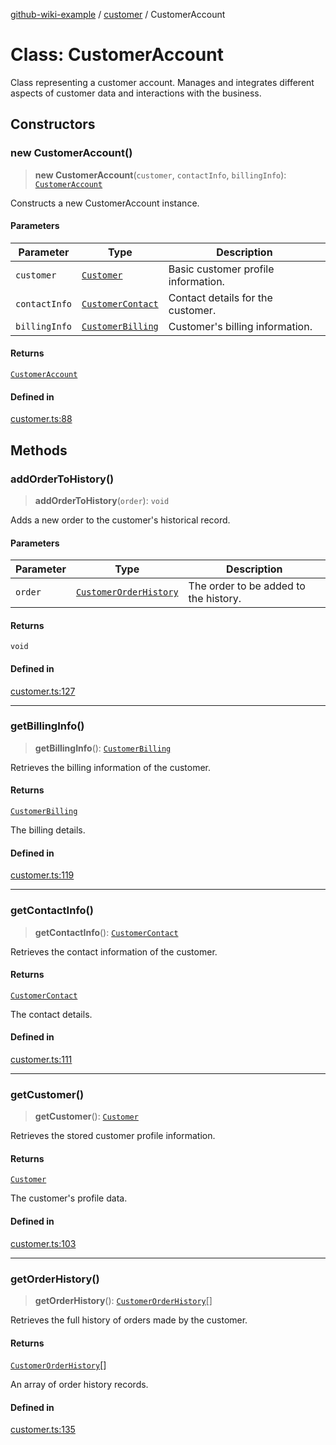 [github-wiki-example](../wiki/Home) / [customer](../wiki/customer) / CustomerAccount

# Class: CustomerAccount

Class representing a customer account.
Manages and integrates different aspects of customer data and interactions with the business.

## Constructors

### new CustomerAccount()

> **new CustomerAccount**(`customer`, `contactInfo`, `billingInfo`): [`CustomerAccount`](../wiki/customer.Class.CustomerAccount)

Constructs a new CustomerAccount instance.

#### Parameters

| Parameter | Type | Description |
| ------ | ------ | ------ |
| `customer` | [`Customer`](../wiki/customer.Interface.Customer) | Basic customer profile information. |
| `contactInfo` | [`CustomerContact`](../wiki/customer.Interface.CustomerContact) | Contact details for the customer. |
| `billingInfo` | [`CustomerBilling`](../wiki/customer.Interface.CustomerBilling) | Customer's billing information. |

#### Returns

[`CustomerAccount`](../wiki/customer.Class.CustomerAccount)

#### Defined in

[customer.ts:88](https://github.com/typedoc2md/typedoc-plugin-markdown-examples/blob/main/dummy-api/src/customer.ts#L88)

## Methods

### addOrderToHistory()

> **addOrderToHistory**(`order`): `void`

Adds a new order to the customer's historical record.

#### Parameters

| Parameter | Type | Description |
| ------ | ------ | ------ |
| `order` | [`CustomerOrderHistory`](../wiki/customer.Interface.CustomerOrderHistory) | The order to be added to the history. |

#### Returns

`void`

#### Defined in

[customer.ts:127](https://github.com/typedoc2md/typedoc-plugin-markdown-examples/blob/main/dummy-api/src/customer.ts#L127)

***

### getBillingInfo()

> **getBillingInfo**(): [`CustomerBilling`](../wiki/customer.Interface.CustomerBilling)

Retrieves the billing information of the customer.

#### Returns

[`CustomerBilling`](../wiki/customer.Interface.CustomerBilling)

The billing details.

#### Defined in

[customer.ts:119](https://github.com/typedoc2md/typedoc-plugin-markdown-examples/blob/main/dummy-api/src/customer.ts#L119)

***

### getContactInfo()

> **getContactInfo**(): [`CustomerContact`](../wiki/customer.Interface.CustomerContact)

Retrieves the contact information of the customer.

#### Returns

[`CustomerContact`](../wiki/customer.Interface.CustomerContact)

The contact details.

#### Defined in

[customer.ts:111](https://github.com/typedoc2md/typedoc-plugin-markdown-examples/blob/main/dummy-api/src/customer.ts#L111)

***

### getCustomer()

> **getCustomer**(): [`Customer`](../wiki/customer.Interface.Customer)

Retrieves the stored customer profile information.

#### Returns

[`Customer`](../wiki/customer.Interface.Customer)

The customer's profile data.

#### Defined in

[customer.ts:103](https://github.com/typedoc2md/typedoc-plugin-markdown-examples/blob/main/dummy-api/src/customer.ts#L103)

***

### getOrderHistory()

> **getOrderHistory**(): [`CustomerOrderHistory`](../wiki/customer.Interface.CustomerOrderHistory)[]

Retrieves the full history of orders made by the customer.

#### Returns

[`CustomerOrderHistory`](../wiki/customer.Interface.CustomerOrderHistory)[]

An array of order history records.

#### Defined in

[customer.ts:135](https://github.com/typedoc2md/typedoc-plugin-markdown-examples/blob/main/dummy-api/src/customer.ts#L135)
